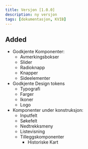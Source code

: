 ```yaml
---
title: Versjon [1.0.0]
description: ny versjon 
tags: [dokumentasjon, KVIB]
---
```


## Added 
* Godkjente Komponenter:
  * Avmerkingsbokser
  * Slider
  * Radioknapp
  * Knapper
  * Sideelementer
* Godkjente Design tokens
  * Typografi
  * Farger
  * Ikoner
  * Logo
* Komponenter under konstruksjon:
  * Inputfelt
  * Søkefelt
  * Nedtrekksmeny
  * Listevisning
  * Tilleggskomponenter
    * Historiske Kart